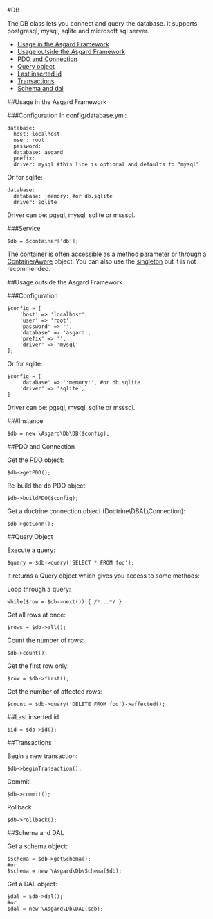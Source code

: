 #DB

The DB class lets you connect and query the database. It supports postgresql, mysql, sqlite and microsoft sql server.

- [Usage in the Asgard Framework](#usage-asgard)
- [Usage outside the Asgard Framework](#usage-outside)
- [PDO and Connection](#pdoconnection)
- [Query object](#query)
- [Last inserted id](#id)
- [Transactions](#transactions)
- [Schema and dal](#schemadal)

<a name="usage-asgard"></a>
##Usage in the Asgard Framework

###Configuration
In config/database.yml:

	database:
	  host: localhost
	  user: root
	  password:
	  database: asgard
	  prefix:
	  driver: mysql #this line is optional and defaults to "mysql"

Or for sqlite:

	database:
	  database: :memory: #or db.sqlite
	  driver: sqlite

Driver can be: pgsql, mysql, sqlite or msssql.

###Service

	$db = $container['db'];

The [container](docs/container) is often accessible as a method parameter or through a [ContainerAware](docs/container#containeraware) object. You can also use the [singleton](docs/container#usage-outside) but it is not recommended.

<a name="usage-asgard"></a>
##Usage outside the Asgard Framework

###Configuration

	$config = [
		'host' => 'localhost',
		'user' => 'root',
		'password' => '',
		'database' => 'asgard',
		'prefix' => '',
		'driver' => 'mysql'
	];

Or for sqlite:

	$config = [
		'database' => ':memory:', #or db.sqlite
		'driver' => 'sqlite',
	]

Driver can be: pgsql, mysql, sqlite or msssql.

###Instance

	$db = new \Asgard\Db\DB($config);

<a name="pdoconnection"></a>
##PDO and Connection

Get the PDO object:

	$db->getPDO();

Re-build the db PDO object:

	$db->buildPDO($config);

Get a doctrine connection object (Doctrine\DBAL\Connection):

	$db->getConn();

<a name="query"></a>
##Query Object

Execute a query:

	$query = $db->query('SELECT * FROM foo');

It returns a Query object which gives you access to some methods:

Loop through a query:

	while($row = $db->next()) { /*...*/ }

Get all rows at once:

	$rows = $db->all();

Count the number of rows:

	$db->count();

Get the first row only:

	$row = $db->first();

Get the number of affected rows:

	$count = $db->query('DELETE FROM foo')->affected();

<a name="id"></a>
##Last inserted id

	$id = $db->id();

<a name="transactions"></a>
##Transactions

Begin a new transaction:

	$db->beginTransaction();

Commit:

	$db->commit();

Rollback

	$db->rollback();

<a name="schemadal"></a>
##Schema and DAL

Get a schema object:

	$schema = $db->getSchema();
	#or
	$schema = new \Asgard\Db\Schema($db);

Get a DAL object:

	$dal = $db->dal();
	#or
	$dal = new \Asgard\Db\DAL($db);